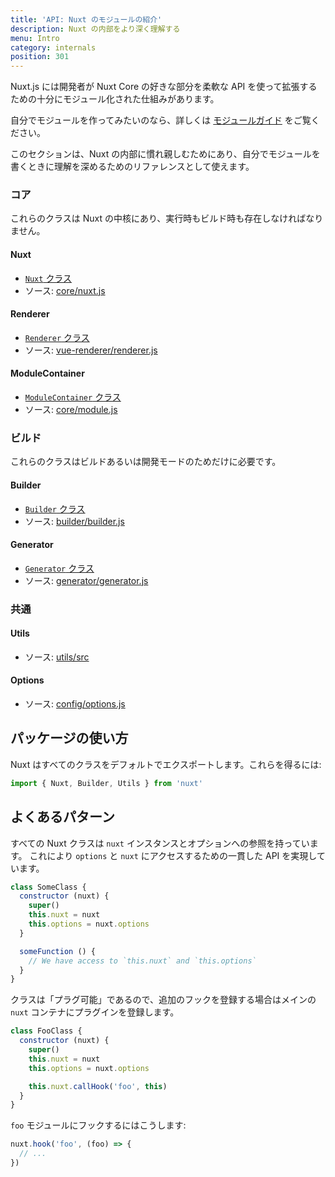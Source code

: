 ```yaml
---
title: 'API: Nuxt のモジュールの紹介'
description: Nuxt の内部をより深く理解する
menu: Intro
category: internals
position: 301
---
```


Nuxt.js には開発者が Nuxt Core の好きな部分を柔軟な API を使って拡張するための十分にモジュール化された仕組みがあります。

自分でモジュールを作ってみたいのなら、詳しくは [モジュールガイド](/guide/modules) をご覧ください。

このセクションは、Nuxt の内部に慣れ親しむためにあり、自分でモジュールを書くときに理解を深めるためのリファレンスとして使えます。

### コア

これらのクラスは Nuxt の中核にあり、実行時もビルド時も存在しなければなりません。

#### Nuxt

- [`Nuxt` クラス](/api/internals-nuxt)
- ソース: [core/nuxt.js](https://github.com/nuxt/nuxt.js/blob/dev/packages/core/src/nuxt.js)

#### Renderer

- [`Renderer` クラス](/api/internals-renderer)
- ソース: [vue-renderer/renderer.js](https://github.com/nuxt/nuxt.js/blob/dev/packages/vue-renderer/src/renderer.js)

#### ModuleContainer

- [`ModuleContainer` クラス](/api/internals-module-container)
- ソース: [core/module.js](https://github.com/nuxt/nuxt.js/blob/dev/packages/core/src/module.js)

### ビルド

これらのクラスはビルドあるいは開発モードのためだけに必要です。

#### Builder

- [`Builder` クラス](/api/internals-builder)
- ソース: [builder/builder.js](https://github.com/nuxt/nuxt.js/blob/dev/packages/builder/src/builder.js)

#### Generator

- [`Generator` クラス](/api/internals-generator)
- ソース: [generator/generator.js](https://github.com/nuxt/nuxt.js/blob/dev/packages/generator/src/generator.js)

### 共通

#### Utils

- ソース: [utils/src](https://github.com/nuxt/nuxt.js/blob/dev/packages/utils/src)

#### Options

- ソース: [config/options.js](https://github.com/nuxt/nuxt.js/blob/dev/packages/config/src/options.js)

## パッケージの使い方

Nuxt はすべてのクラスをデフォルトでエクスポートします。これらを得るには:

```js
import { Nuxt, Builder, Utils } from 'nuxt'
```

## よくあるパターン

すべての Nuxt クラスは `nuxt` インスタンスとオプションへの参照を持っています。
これにより `options` と `nuxt` にアクセスするための一貫した API を実現しています。

```js
class SomeClass {
  constructor (nuxt) {
    super()
    this.nuxt = nuxt
    this.options = nuxt.options
  }

  someFunction () {
    // We have access to `this.nuxt` and `this.options`
  }
}
```

クラスは「プラグ可能」であるので、追加のフックを登録する場合はメインの `nuxt` コンテナにプラグインを登録します。

```js
class FooClass {
  constructor (nuxt) {
    super()
    this.nuxt = nuxt
    this.options = nuxt.options

    this.nuxt.callHook('foo', this)
  }
}
```

`foo` モジュールにフックするにはこうします:

```js
nuxt.hook('foo', (foo) => {
  // ...
})
```
